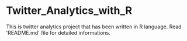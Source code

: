 # Twitter_Analytics_with_R
This is twitter analytics project that has been written in R language. Read 'README.md' file for detailed informations.
